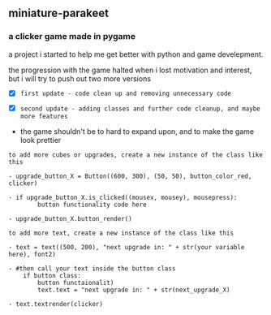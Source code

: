 ## miniature-parakeet
### a clicker game made in pygame

a project i started to help me get better with python and game develepment.

the progression with the game halted when i lost motivation and interest, but i will try to push out two more versions

- [x] `first update - code clean up and removing unnecessary code`

- [x] `second update - adding classes and further code cleanup, and maybe more features`
 
- the game shouldn't be to hard to expand upon, and to make the game look prettier

```
to add more cubes or upgrades, create a new instance of the class like this

- upgrade_button_X = Button((600, 300), (50, 50), button_color_red, clicker)

- if upgrade_button_X.is_clicked((mousex, mousey), mousepress):
        button functionality code here 

- upgrade_button_X.button_render()
```

```
to add more text, create a new instance of the class like this

- text = text((500, 200), "next upgrade in: " + str(your variable here), font2)

- #then call your text inside the button class
    if button class:
        button functaionalit)
        text.text = "next upgrade in: " + str(next_upgrade_X)

- text.textrender(clicker)
```
